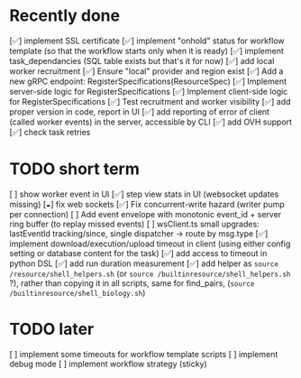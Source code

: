 # Recently done

[✅] implement SSL certificate
[✅] implement "onhold" status for workflow template (so that the workflow starts only when it is ready)
[✅] implement task_dependancies (SQL table exists but that's it for now)
[✅] add local worker recruitment
  [✅] Ensure "local" provider and region exist
  [✅] Add a new gRPC endpoint: RegisterSpecifications(ResourceSpec)
  [✅] Implement server-side logic for RegisterSpecifications
  [✅] Implement client-side logic for RegisterSpecifications
  [✅] Test recruitment and worker visibility
[✅] add proper version in code, report in UI
[✅] add reporting of error of client (called worker events) in the server, accessible by CLI
[✅] add OVH support
[✅] check task retries

# TODO short term


[ ] show worker event in UI
[✅] step view stats in UI (websocket updates missing)
[◒] fix web sockets
  [✅] Fix concurrent-write hazard (writer pump per connection)
  [ ] Add event envelope with monotonic event_id + server ring buffer (to replay missed events)
  [ ] wsClient.ts small upgrades: lastEventId tracking/since, single dispatcher -> route by msg.type
[✅] implement download/execution/upload timeout in client (using either config setting or database content for the task)
[✅] add access to timeout in python DSL
[✅] add run duration measurement
[✅] add helper as `source /resource/shell_helpers.sh` (or `source /builtinresource/shell_helpers.sh` ?), rather than copying it in all scripts, same for find_pairs, (`source /builtinresource/shell_biology.sh`)

# TODO later

[ ] implement some timeouts for workflow template scripts
[ ] implement debug mode
[ ] implement workflow strategy (sticky)
